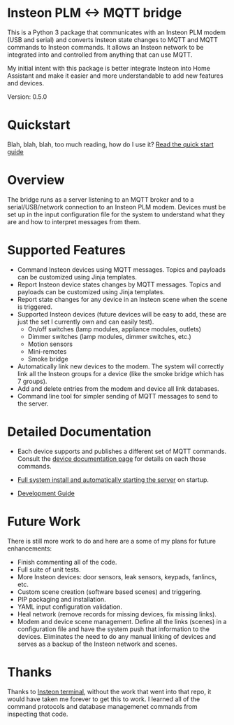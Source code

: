 # Insteon PLM <-> MQTT bridge

This is a Python 3 package that communicates with an Insteon PLM modem
(USB and serial) and converts Insteon state changes to MQTT and MQTT
commands to Insteon commands.  It allows an Insteon network to be
integrated into and controlled from anything that can use MQTT.

My initial intent with this package is better integrate Insteon into
Home Assistant and make it easier and more understandable to add new
features and devices.

Version: 0.5.0


# Quickstart

Blah, blah, blah, too much reading, how do I use it?  [Read the quick
start guide](doc/quick_start.md)


# Overview

The bridge runs as a server listening to an MQTT broker and to a
serial/USB/network connection to an Insteon PLM modem.  Devices must
be set up in the input configuration file for the system to understand
what they are and how to interpret messages from them.


# Supported Features

- Command Insteon devices using MQTT messages.  Topics and payloads
  can be customized using Jinja templates.
- Report Insteon device states changes by MQTT messages.  Topics and
  payloads can be customized using Jinja templates.
- Report state changes for any device in an Insteon scene when the
  scene is triggered.
- Supported Insteon devices (future devices will be easy to add, these
  are just the set I currently own and can easily test).
  - On/off switches (lamp modules, appliance modules, outlets)
  - Dimmer switches (lamp modules, dimmer switches, etc.)
  - Motion sensors
  - Mini-remotes
  - Smoke bridge
- Automatically link new devices to the modem.  The system will
  correctly link all the Insteon groups for a device (like the smoke
  bridge which has 7 groups).
- Add and delete entries from the modem and device all link databases.
- Command line tool for simpler sending of MQTT messages to send to
  the server.


# Detailed Documentation

- Each device supports and publishes a different set of MQTT commands.
  Consult the [device documentation page](doc/mqtt.md) for details
  on each those commands.

- [Full system install and automatically starting the server](doc/auto_start.md) on startup.

- [Development Guide](doc/development.md)


# Future Work

There is still more work to do and here are a some of my plans for
future enhancements:

- Finish commenting all of the code.
- Full suite of unit tests.
- More Insteon devices: door sensors, leak sensors, keypads, fanlincs,
  etc.
- Custom scene creation (software based scenes) and triggering.
- PIP packaging and installation.
- YAML input configuration validation.
- Heal network (remove records for missing devices, fix missing links).
- Modem and device scene management.  Define all the links (scenes) in
  a configuration file and have the system push that information to the
  devices.  Eliminates the need to do any manual linking of devices and
  serves as a backup of the Insteon network and scenes.


# Thanks

Thanks to [Insteon terminal](https://github.com/pfrommerd/insteon-terminal),
without the work that went into that repo, it would have taken me
forever to get this to work.  I learned all of the command protocols
and database managemenet commands from inspecting that code.
